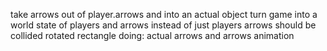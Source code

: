 take arrows out of player.arrows and into an actual object
turn game into a world state of players and arrows instead of just players
arrows should be collided rotated rectangle
doing: actual arrows and arrows animation
